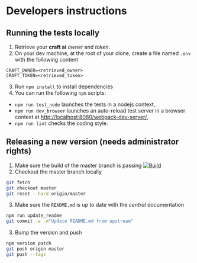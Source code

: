 # Developers instructions #

## Running the tests locally ##

1. Retrieve your **craft ai** _owner_ and _token_.
2. On your dev machine, at the root of your clone, create a file named `.env` with the following content

  ```
  CRAFT_OWNER=<retrieved_owner>
  CRAFT_TOKEN=<retrieved_token>
  ```

3. Run `npm install` to install dependencies
4. You can run the following `npm` scripts:
  - `npm run test_node` launches the tests in a nodejs context,
  - `npm run dev_browser` launches an auto-reload test server in a browser
  context at <http://localhost:8080/webpack-dev-server/>,
  - `npm run lint` checks the coding style.

## Releasing a new version (needs administrator rights) ##

1. Make sure the build of the master branch is passing
[![Build](https://img.shields.io/travis/craft-ai/craft-ai-client-js/master.svg?style=flat-square)](https://travis-ci.org/craft-ai/craft-ai-client-js)
2. Checkout the master branch locally

  ```sh
  git fetch
  git checkout master
  git reset --hard origin/master
  ```

3. Make sure the `README.md` is up to date with the _central_ documentation

  ```sh
  npm run update_readme
  git commit -a -m"Update README.md from upstream"
  ```

3. Bump the version and push

  ```sh
  npm version patch
  git push origin master
  git push --tags
  ```
